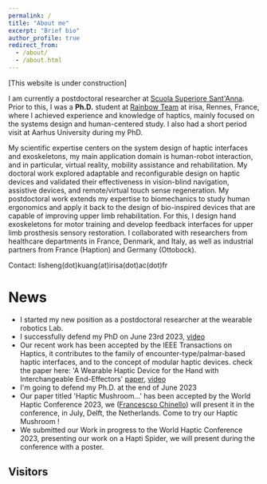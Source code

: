 ```yaml
---
permalink: /
title: "About me"
excerpt: "Brief bio"
author_profile: true
redirect_from:
  - /about/
  - /about.html
---
```

[This website is under construction]

I am currently a postdoctoral researcher at [Scuola Superiore Sant'Anna](https://www.santannapisa.it/en/institute/biorobotics/wearable-robotics-laboratory). Prior to this, I was a **Ph.D.** student at [Rainbow Team](https://team.inria.fr/rainbow/fr/author/lkuang/) at irisa, Rennes, France, where I achieved experience and knowledge of haptics, mainly focused on the systems design and human-centered study. I also had a short period visit at Aarhus University during my PhD. 

My scientific expertise centers on the system design of haptic interfaces and exoskeletons, my main application domain is human-robot interaction, and in particular, virtual reality, mobility assistance and rehabilitation. My doctoral work explored adaptable and reconfigurable design on haptic devices and validated their effectiveness in vision-blind navigation, assistive devices, and remote/virtual touch sense regeneration. My postdoctoral work extends my expertise to biomechanics to study human ergonomics and apply it back to the design of bio-inspired devices that are capable of improving upper limb rehabilitation. For this, I design hand exoskeletons for motor training and develop feedback interfaces for upper limb prosthesis sensory restoration. I collaborated with researchers from healthcare departments in France, Denmark, and Italy, as well as industrial partners from France (Haption) and Germany (Ottobock). 

Contact: lisheng(dot)kuang(at)irisa(dot)ac(dot)fr

# News
* I started my new position as a postdoctoral researcher at the wearable robotics Lab.
* I successfully defend my PhD on June 23rd 2023, [video](https://youtube.com/live/rkTij_Y27F0)
* Our recent work has been accepted by the IEEE Transactions on Haptics, it contributes to the family of encounter-type/palmar-based haptic interfaces, and to the concept of modular haptic devices. check the paper here: 'A Wearable Haptic Device for the Hand with Interchangeable End-Effectors' [paper](https://ieeexplore.ieee.org/document/10148827), [video](https://www.youtube.com/watch?v=1rs0s9UN2fI)
* I'm going to defend my Ph.D. at the end of June 2023
* Our paper titled 'Haptic Mushroom...' has been accepted by the World Haptic Conference 2023, we ([Francescso Chinello](https://pure.au.dk/portal/en/persons/id(accad1e3-5976-4e97-80aa-660e721126bd).html)) will present it in the conference, in July, Delft, the Netherlands. Come to try our Haptic Mushroom !
* We submitted our Work in progress to the World Haptic Conference 2023, presenting our work on a Hapti Spider, we will present during the conference with a poster.
  
## Visitors
<!--- <div style="display:inline-block;width:300px;"><script type="text/javascript" src="//rf.revolvermaps.com/0/0/7.js?i=5s2tz6kw2w2&amp;m=0&amp;c=ff0000&amp;cr1=ffffff&amp;sx=0" async="async"></script></div> -->
<script type="text/javascript" src="//rf.revolvermaps.com/0/0/6.js?i=58kke8vygs7&amp;m=7&amp;c=e63100&amp;cr1=ffffff&amp;f=arial&amp;l=0&amp;bv=90&amp;lx=-420&amp;ly=420&amp;hi=20&amp;he=7&amp;hc=a8ddff&amp;rs=80" async="async"></script>
<!-- Google tag (gtag.js) 
<script async src="https://www.googletagmanager.com/gtag/js?id=G-H8KEBJGY89"></script>
<script>
  window.dataLayer = window.dataLayer || [];
  function gtag(){dataLayer.push(arguments);}
  gtag('js', new Date());

  gtag('config', 'G-H8KEBJGY89');
</script>
-->
